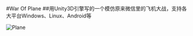 #War Of Plane
##用Unity3D引擎写的一个模仿原来微信里的飞机大战，支持各大平台Windows、Linux、Android等

![Plane](http://115.28.143.152/silence/wp-content/uploads/2016/04/plane-1.png)
